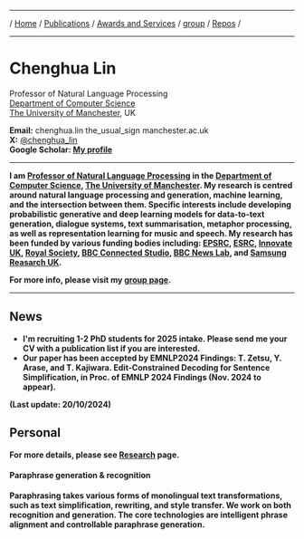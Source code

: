 ***

/ [Home](./index.md) / [Publications](./publication.md) /  [Awards and Services](./award-service.md) / [group](./group.md) / [Repos](./repo.md) / 

***

# Chenghua Lin

Professor of Natural Language Processing \
[Department of Computer Science](https://www.cs.manchester.ac.uk/) \
[The University of Manchester](https://www.manchester.ac.uk/), UK
  
<b>Email:</b> chenghua.lin the_usual_sign manchester.ac.uk  
<b>X:</b> [@chenghua_lin](https://twitter.com/chenghua_lin)  
<b>Google Scholar:<b> [My profile](https://scholar.google.co.uk/citations?user=Tp1RdIQAAAAJ&hl=en)

***

I am [Professor of Natural Language Processing](https://research.manchester.ac.uk/en/persons/chenghua-lin) in the [Department of Computer Science](https://www.cs.manchester.ac.uk/), [The University of Manchester](https://www.manchester.ac.uk/). My research is centred around natural language processing and generation, machine learning, and the intersection between them. Specific interests include developing probabilistic generative and deep learning models for data-to-text generation, dialogue systems, text summarisation, metaphor processing, as well as representation learning for music and speech.
My research has been funded by various funding bodies including: [EPSRC](https://www.ukri.org/councils/epsrc/), [ESRC](https://www.ukri.org/councils/esrc/), [Innovate UK](https://www.ukri.org/councils/innovate-uk/), [Royal Society](https://royalsociety.org/), [BBC Connected Studio](https://www.bbc.co.uk/rd/projects/connected-studio/), [BBC News Lab](https://www.bbc.co.uk/rdnewslabs/), and [Samsung Reasarch UK](https://research.samsung.com/sruk). 

For more info, please visit my [group page](https://lincedo-lab.github.io/).

***


## News
* I'm recruiting **1-2 PhD students for 2025 intake**. Please send me your CV with a publication list if you are interested. 
* Our paper has been accepted by EMNLP2024 Findings: T. Zetsu, Y. Arase, and T. Kajiwara. Edit-Constrained Decoding for Sentence Simplification, in Proc. of EMNLP 2024 Findings (Nov. 2024 to appear).

(Last update: 20/10/2024)


## Personal  
For more details, please see [Research](./research.md) page.

#### Paraphrase generation & recognition
Paraphrasing takes various forms of monolingual text transformations, such as text simplification, rewriting, and style transfer. 
We work on both recognition and generation. The core technologies are intelligent phrase alignment and controllable paraphrase generation. 
